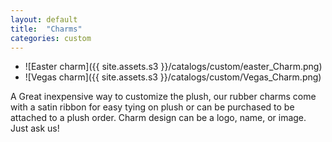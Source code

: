 ```yaml
---
layout: default
title:  "Charms"
categories: custom
---
```


- ![Easter charm]({{ site.assets.s3 }}/catalogs/custom/easter_Charm.png)
- ![Vegas charm]({{ site.assets.s3 }}/catalogs/custom/Vegas_Charm.png)

A Great inexpensive way to customize the plush, our rubber charms come with a satin ribbon for easy tying on plush or can be purchased to be attached to a plush order.
Charm design can be a logo, name, or image. Just ask us!